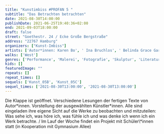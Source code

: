 ```yaml
---
title: "Kunstimbiss #PROFAN 5 "
subtitle: "Das Betrachten betrachten"
date: 2021-08-30T14:00:00
publishDate: 2021-06-25T19:40:36+02:00
end: 2021-09-03T18:00:00
draft: false
street: "Goethestr. 24 / Ecke Große Bergstraße"
address: "22767 Hamburg"
organizers: ["Kunst-Imbiss"]
artists: ['Autor*innen: Karen Bo', ' Ina Bruchlos', ' Belinda Grace Gardner', ' Jonis Hartmann', ' Dagrun Hintze', ' Tania Kibermanis', ' Lutz Kramer', ' Veronika Schöne']
walks: ['West']
genres: ['Performance', 'Malerei', 'Fotografie', 'Skulptur', 'Literatur']
kids: []
featuredImage: ""
repeats: []
repeat_times: []
sequels: ['Kunst_05B', 'Kunst_05C']
sequel_times: ['2021-08-30T13:00:00', '2021-08-30T13:00:00']
---
```


Die Klappe ist geöffnet. Verschiedene Lesungen der fertigen Texte von Autor\*innen. Vorstellung der ausgewählten Künstler\*innen. Alle sind eingeladen ihre eigene Sicht auf die Werke zu beobachten und mitzuteilen: Was sehe ich, was höre ich, was fühle ich und was denke ich wenn ich ein Werk betrachte. / Im Lauf der Woche findet ein Projekt mit Schüler\\*innen statt (in Kooperation mit Gymnasium Allee)   